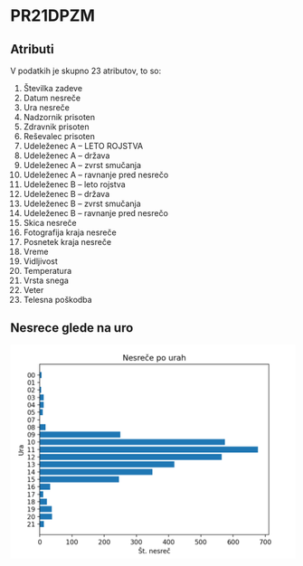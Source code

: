 # PR21DPZM

## Atributi
V podatkih je skupno 23 atributov, to so:
1. Številka zadeve
2. Datum nesreče
3. Ura nesreče
4. Nadzornik prisoten
5. Zdravnik prisoten
6. Reševalec prisoten
7. Udeleženec A – LETO ROJSTVA
8. Udeleženec A – država
9. Udeleženec A – zvrst smučanja
10. Udeleženec A – ravnanje pred nesrečo
11. Udeleženec B – leto rojstva
12. Udeleženec B – država
13. Udeleženec B – zvrst smučanja
14. Udeleženec B – ravnanje pred nesrečo
15. Skica nesreče
16. Fotografija kraja nesreče
17. Posnetek kraja nesreče
18. Vreme
19. Vidljivost
20. Temperatura
21. Vrsta snega
22. Veter
23. Telesna poškodba

## Nesrece glede na uro
![Nesrece po urah](img/nesrece_po_urah.PNG)